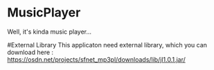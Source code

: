 # MusicPlayer
Well, it's kinda music player... 

#External Library
This applicaton need external library, which you can download here : https://osdn.net/projects/sfnet_mp3pl/downloads/lib/jl1.0.1.jar/
